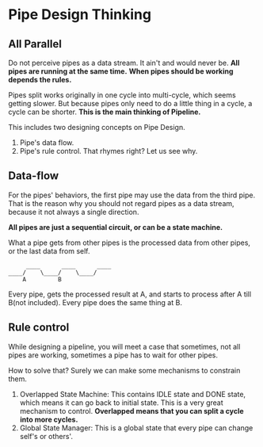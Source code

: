 # Pipe Design Thinking

## All Parallel
Do not perceive pipes as a data stream.
It ain't and would never be.
**All pipes are running at the same time.**
**When pipes should be working depends the rules.**

Pipes split works originally in one cycle into multi-cycle, which seems getting slower.
But because pipes only need to do a little thing in a cycle, a cycle can be shorter.
**This is the main thinking of Pipeline.**

This includes two designing concepts on Pipe Design.
1. Pipe's data flow.
2. Pipe's rule control.
That rhymes right? Let us see why.

## Data-flow
For the pipes' behaviors, the first pipe may use the data from the third pipe.
That is the reason why you should not regard pipes as a data stream, because it not always a single direction.

**All pipes are just a sequential circuit, or can be a state machine.**

What a pipe gets from other pipes is the processed data from other pipes, or the last data from self.
```text
     ____      ____      ____
____/    \____/    \____/
    A         B
```
Every pipe, gets the processed result at A, and starts to process after A till B(not included).
Every pipe does the same thing at B.

## Rule control
While designing a pipeline, you will meet a case that sometimes, not all pipes are working, sometimes a pipe has to wait for other pipes.

How to solve that? Surely we can make some mechanisms to constrain them.
1. Overlapped State Machine: This contains IDLE state and DONE state, which means it can go back to initial state. This is a very great mechanism to control. **Overlapped means that you can split a cycle into more cycles.**
2. Global State Manager: This is a global state that every pipe can change self's or others'.
